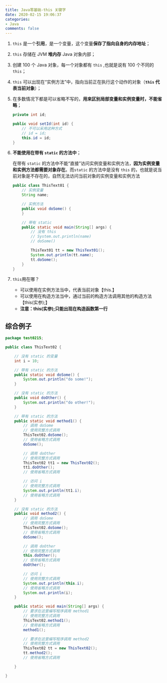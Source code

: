 ```yaml
---
title: Java零基础-this 关键字
date: 2020-02-15 19:06:37
categories:
- Java
comments: false
---
```




1. `this` 是一个**引用**，是一个变量，这个变量**保存了指向自身的内存地址**；

2. `this` 存储在 JVM **堆内存** Java 对象内部；

3. 创建 100 个 Java 对象，每一个对象都有 `this` ,也就是说有 100 个不同的 `this`；

    <!-- more -->

4. `this` 可以出现在“实例方法”中，指向当前正在执行这个动作的对象（**`this` 代表当前对象**）；

5. 在多数情况下都是可以省略不写的，**用来区别局部变量和实例变量时，不能省略**；

    ```java
    private int id;
    
    public void setId(int id) {
        // 不可以采用这种方式
        // id = id;
        this.id = id;
    }
    ```

6. **不能使用在带有 `static` 的方法中**；

    在带有 `static` 的方法中不能“直接”访问实例变量和实例方法，**因为实例变量和实例方法都需要对象存在**。而`static` 的方法中是没有 `this` 的，也就是说当前对象是不存在的，自然无法访问当前对象的实例变量和实例方法

    ```java
    public class ThisText01 {
        // 实例变量
        String name;
    
        // 实例方法
        public void doSome() {
        }
    
        // 带有 static
        public static void main(String[] args) {
            // 没有 this
            // System.out.println(name)
            // doSome()
    
            ThisText01 tt = new ThisText01();
            System.out.println(tt.name);
            tt.doSome();
        }
    }
    ```

7. `this`用在哪？
   - 可以使用在实例方法当中，代表当前对象【this.】
   - 可以使用在构造方法当中，通过当前的构造方法调用其他的构造方法【this(实参);】
   - **注意：this(实参);只能出现在构造函数第一行**

   


## 综合例子

```java
package test0215;

public class ThisText02 {

    // 没有 static 的变量
    int i = 10;

    // 带有 static 的方法
    public static void doSome() {
        System.out.println("do some!");
    }

    // 没有 static 的方法
    public void doOther() {
        System.out.println("do other!");
    }

    // 带有 static 的方法
    public static void method1() {
        // 调用 doSome
        // 使用完整方式调用
        ThisText02.doSome();
        // 使用省略方式调用
        doSome();

        // 调用 doOther
        // 使用完整方式调用
        ThisText02 tt1 = new ThisText02();
        tt1.doOther();
        // 使用省略方式调用

        // 访问 i
        // 使用完整方式调用
        System.out.println(tt1.i);
        // 使用省略方式调用
    }

    // 没有 static 的方法
    public void method2() {
        // 调用 doSome
        // 使用完整方式调用
        ThisText02.doSome();
        // 使用省略方式调用
        doSome();

        // 调用 doOther
        // 使用完整方式调用
        this.doOther();
        // 使用省略方式调用
        doOther();

        // 访问 i
        // 使用完整方式调用
        System.out.println(this.i);
        // 使用省略方式调用
        System.out.println(i);
    }

    public static void main(String[] args) {
        // 要求在这里编写程序调用 method1
        // 使用完整方式调用
        ThisText02.method1();
        // 使用省略方式调用
        method1();

        // 要求在这里编写程序调用 method2
        // 使用完整方式调用
        ThisText02 tt = new ThisText02();
        tt.method2();
        // 使用省略方式调用

    }

}
```

